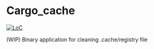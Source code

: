 # Cargo_cache

[![LoC](https://tokei.rs/b1/github/iamsauravsharma/cargo_cache)](https://github.com/iamsauravsharma/cargo_cache)


(WIP) Binary application for cleaning .cache/registry file